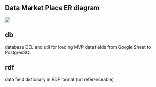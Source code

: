 ## Data Market Place ER diagram
![](https://github.com/iLookaboutlodge/rebloc-mvp/blob/data-structure/data_architecture/db/ReblocMarketDataPlaceERDiagram.png)


## db 
database DDL and util for loading MVP data fields from Google Sheet to PostgresSQL

## rdf
data field dictionary in RDF format (url referenceable)
